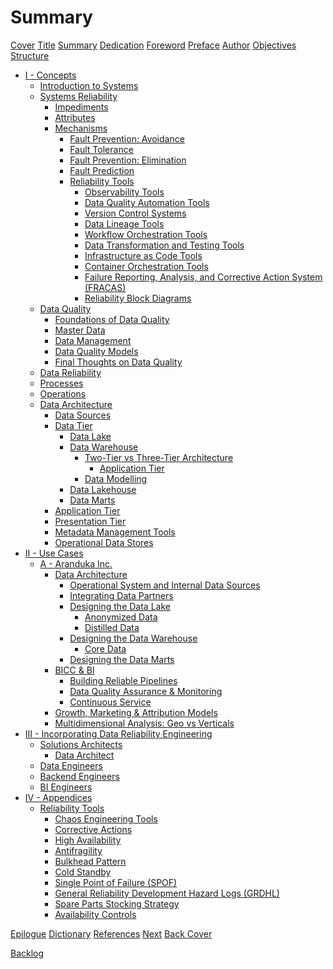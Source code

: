 # Summary

[Cover](./COVER.md)
[Title](./TITLE.md)
[Summary](./SUMMARY.md)
[Dedication](./DEDICATION.md)
[Foreword](./FOREWORD.md)
[Preface](./PREFACE.md)
[Author](./AUTHOR.md)
[Objectives](./OBJECTIVES.md)
[Structure](./STRUCTURE.md)

- [I - Concepts](./CONCEPTS.md)
  - [Introduction to Systems](./concepts/systems_intro.md)
  - [Systems Reliability](./concepts/systems_reliability.md)
    - [Impediments](./concepts/systems-reliability/impediments.md)
    - [Attributes](./concepts/systems-reliability/attributes.md)
    - [Mechanisms](./concepts/systems-reliability/mechanisms.md)
      - [Fault Prevention: Avoidance](./concepts/systems-reliability/fault_prevention_avoidance.md)
      - [Fault Tolerance](./concepts/systems-reliability/fault_tolerance.md)
      - [Fault Prevention: Elimination](./concepts/systems-reliability/fault_prevention_elimination.md)
      - [Fault Prediction](./concepts/systems-reliability/fault_prediction.md)
      - [Reliability Tools](./concepts/systems-reliability/reliability_tools.md)
        -  [Observability Tools](./concepts/systems-reliability/observability_tools.md)
        -  [Data Quality Automation Tools](./concepts/systems-reliability/data_quality_automation_tools.md)
        -  [Version Control Systems](./concepts/systems-reliability/version_control_systems.md)
        -  [Data Lineage Tools](./concepts/systems-reliability/data_lineage_tools.md)
        -  [Workflow Orchestration Tools](./concepts/systems-reliability/workflow_orchestration_tools.md)
        -  [Data Transformation and Testing Tools](./concepts/systems-reliability/data_transformation_tools.md)
        -  [Infrastructure as Code Tools](./concepts/systems-reliability/infrastructure_as_code_tools.md)
        -  [Container Orchestration Tools](./concepts/systems-reliability/container_orchestration_tools.md)
        -  [Failure Reporting, Analysis, and Corrective Action System (FRACAS)](./concepts/systems-reliability/fracas.md)
        -  [Reliability Block Diagrams](./concepts/systems-reliability/reliability_block_diagrams.md)
  - [Data Quality](./concepts/data_quality.md)
    - [Foundations of Data Quality](./concepts/data_quality_foundations.md)
    - [Master Data](./concepts/data_quality_master_data.md)
    - [Data Management](./concepts/data_quality_management.md)
    - [Data Quality Models](./concepts/data_quality_models.md)
    - [Final Thoughts on Data Quality](./concepts/data_quality_conclusions.md)
  - [Data Reliability](./concepts/data_relibility.md)
  - [Processes](./concepts/processes.md)
  - [Operations](./concepts/operations.md)
  - [Data Architecture](./concepts/data_architecture.md)
    - [Data Sources](./concepts/data_sources.md)
    - [Data Tier](./concepts/data_tier.md)
      - [Data Lake](./concepts/data_lake.md)
      - [Data Warehouse](./concepts/data_warehouse.md)
        - [Two-Tier vs Three-Tier Architecture](./concepts/data_warehouse_tier_architecture.md)
          - [Application Tier](./concepts/data_warehouse_application_tier.md)
        - [Data Modelling](./concepts/data_modelling.md)
      - [Data Lakehouse](./concepts/data_lakehouse.md)
      - [Data Marts](./concepts/data_marts.md)
    - [Application Tier](./concepts/application_tier.md)
    - [Presentation Tier](./concepts/presentation_tier.md)
    - [Metadata Management Tools](./concepts/metadata_management_tools.md)
    - [Operational Data Stores](./concepts/operational_data_stores.md)
- [II - Use Cases]()
  - [A - Aranduka Inc.]()
    - [Data Architecture]()
      - [Operational System and Internal Data Sources]()
      - [Integrating Data Partners]()
      - [Designing the Data Lake]()
        - [Anonymized Data]()
        - [Distilled Data]()
      - [Designing the Data Warehouse]()
        - [Core Data]()
      - [Designing the Data Marts]()
    - [BICC & BI]()
      - [Building Reliable Pipelines]()
      - [Data Quality Assurance & Monitoring]()
      - [Continuous Service]()
    - [Growth, Marketing & Attribution Models]()
    - [Multidimensional Analysis: Geo vs Verticals]()
- [III - Incorporating Data Reliability Engineering]()
  - [Solutions Architects]()
    - [Data Architect]()
  - [Data Engineers]()
  - [Backend Engineers]()
  - [BI Engineers]()
- [IV - Appendices]()
  - [Reliability Tools]()
    -  [Chaos Engineering Tools](./concepts/systems-reliability/chaos_engineering_tools.md)
    -  [Corrective Actions](./concepts/systems-reliability/corrective_actions.md)
    -  [High Availability](./concepts/systems-reliability/high_availability.md)
    -  [Antifragility](./concepts/systems-reliability/antifragility.md)
    -  [Bulkhead Pattern](./concepts/systems-reliability/bulkhead_pattern.md)
    -  [Cold Standby](./concepts/systems-reliability/cold_standby.md)
    -  [Single Point of Failure (SPOF)](./concepts/systems-reliability/single_point_of_failure.md)
    -  [General Reliability Development Hazard Logs (GRDHL)](./concepts/systems-reliability/grdhl.md)
    -  [Spare Parts Stocking Strategy](./concepts/systems-reliability/spare_parts_stocking_strategy.md)
    -  [Availability Controls](./concepts/systems-reliability/availability_controls.md)

[Epilogue](./EPILOGUE.md)
[Dictionary](./DICTIONARY.md)
[References](./REFERENCES.md)
[Next](./NEXT.md)
[Back Cover](./BACK_COVER.md)

[Backlog](./backlog.md)
